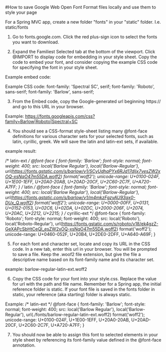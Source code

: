 #How to save Google Web Open Font Format files locally and use them to style your page

For a Spring MVC app, create a new folder "fonts" in your "static" folder. I.e. static/fonts

1) Go to fonts.google.com. Click the red plus-sign icon to select the fonts you want to download.

2) Expand the Familiest Selected tab at the bottom of the viewport. Click @IMPORT to display code for embedding in your style sheet. Copy the code to embed your font, and consider copying the example CSS code for specifying the font in your style sheet.

Example embed code:
<style>
@import url('https://fonts.googleapis.com/css?family=Barlow|Roboto|Spectral+SC');
</style>

Example CSS code:
    font-family: 'Spectral SC', serif;
    font-family: 'Roboto', sans-serif;
    font-family: 'Barlow', sans-serif;

3) From the Embed code, copy the Google-generated url beginning https:// and go to this URL in your browser.

Example:
https://fonts.googleapis.com/css?family=Barlow|Roboto|Spectral+SC

4) You should see a CSS-format style-sheet listing many @font-face definitions for various character sets for your selected fonts, such as latin, cyrillic, greek. We will save the latin and latin-ext sets, if available.

example result:

/* latin-ext */
@font-face {
  font-family: 'Barlow';
  font-style: normal;
  font-weight: 400;
  src: local('Barlow Regular'), local('Barlow-Regular'), url(https://fonts.gstatic.com/s/barlow/v1/SCyUdhaPYx6RJd17dIjx7vesZW2xOQ-xsNqO47m55DA.woff2) format('woff2');
  unicode-range: U+0100-024F, U+1E00-1EFF, U+20A0-20AB, U+20AD-20CF, U+2C60-2C7F, U+A720-A7FF;
}
/* latin */
@font-face {
  font-family: 'Barlow';
  font-style: normal;
  font-weight: 400;
  src: local('Barlow Regular'), local('Barlow-Regular'), url(https://fonts.gstatic.com/s/barlow/v1/m4mkzFgzyAU93qx0-DUx_Q.woff2) format('woff2');
  unicode-range: U+0000-00FF, U+0131, U+0152-0153, U+02C6, U+02DA, U+02DC, U+2000-206F, U+2074, U+20AC, U+2212, U+2215;
}
/* cyrillic-ext */
@font-face {
  font-family: 'Roboto';
  font-style: normal;
  font-weight: 400;
  src: local('Roboto'), local('Roboto-Regular'), url(https://fonts.gstatic.com/s/roboto/v18/ek4gzZ-GeXAPcSbHtCeQI_esZW2xOQ-xsNqO47m55DA.woff2) format('woff2');
  unicode-range: U+0460-052F, U+20B4, U+2DE0-2DFF, U+A640-A69F;
}

5) For each font and character set, locate and copy its URL in the CSS code. In a new tab, enter this url in your browser. You will be prompted to save a file. Keep the .woof2 file extension, but give the file a descriptive name based on its font-family name and its character set.

example:
barlow-regular-latin-ext.woff2

6) Copy the CSS code for your font into your style.css. Replace the value for url with the path and file name. Remember for a Spring app, the initial reference folder is static. If your font file is saved in the fonts folder in static, your reference (aka starting) folder is always static.

Example:
/* latin-ext */
@font-face {
  font-family: 'Barlow';
  font-style: normal;
  font-weight: 400;
  src: local('Barlow Regular'), local('Barlow-Regular'), url(./fonts/barlow-regular-latin-ext.woff2) format('woff2');
  unicode-range: U+0100-024F, U+1E00-1EFF, U+20A0-20AB, U+20AD-20CF, U+2C60-2C7F, U+A720-A7FF;
}

7) You should now be able to assign this font to selected elements in your style sheet by referencing its font-family value defined in the @font-face annotation.
